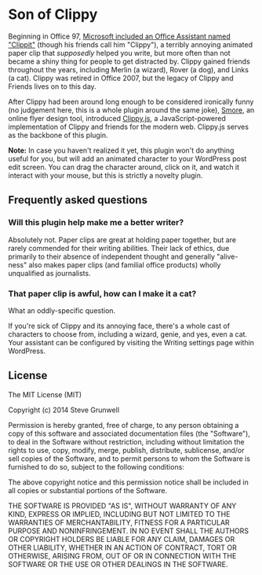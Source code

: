 # Son of Clippy

Beginning in Office 97, [Microsoft included an Office Assistant named "Clippit"](http://en.wikipedia.org/wiki/Office_Assistant) (though his friends call him "Clippy"), a terribly annoying animated paper clip that _supposedly_ helped you write, but more often than not became a shiny thing for people to get distracted by. Clippy gained friends throughout the years, including Merlin (a wizard), Rover (a dog), and Links (a cat). Clippy was retired in Office 2007, but the legacy of Clippy and Friends lives on to this day.

After Clippy had been around long enough to be considered ironically funny (no judgement here, this is a whole plugin around the same joke), [Smore](https://www.smore.com/), an online flyer design tool, introduced [Clippy.js](https://www.smore.com/clippy-js), a JavaScript-powered implementation of Clippy and friends for the modern web. Clippy.js serves as the backbone of this plugin.

**Note:** In case you haven't realized it yet, this plugin won't do anything useful for you, but will add an animated character to your WordPress post edit screen. You can drag the character around, click on it, and watch it interact with your mouse, but this is strictly a novelty plugin.

## Frequently asked questions

### Will this plugin help make me a better writer?

Absolutely not. Paper clips are great at holding paper together, but are rarely commended for their writing abilities. Their lack of ethics, due primarily to their absence of independent thought and generally "alive-ness" also makes paper clips (and familial office products) wholly unqualified as journalists.

### That paper clip is awful, how can I make it a cat?

What an oddly-specific question.

If you're sick of Clippy and its annoying face, there's a whole cast of characters to choose from, including a wizard, genie, and yes, even a cat. Your assistant can be configured by visiting the Writing settings page within WordPress.

## License

The MIT License (MIT)

Copyright (c) 2014 Steve Grunwell

Permission is hereby granted, free of charge, to any person obtaining a copy
of this software and associated documentation files (the "Software"), to deal
in the Software without restriction, including without limitation the rights
to use, copy, modify, merge, publish, distribute, sublicense, and/or sell
copies of the Software, and to permit persons to whom the Software is
furnished to do so, subject to the following conditions:

The above copyright notice and this permission notice shall be included in
all copies or substantial portions of the Software.

THE SOFTWARE IS PROVIDED "AS IS", WITHOUT WARRANTY OF ANY KIND, EXPRESS OR
IMPLIED, INCLUDING BUT NOT LIMITED TO THE WARRANTIES OF MERCHANTABILITY,
FITNESS FOR A PARTICULAR PURPOSE AND NONINFRINGEMENT. IN NO EVENT SHALL THE
AUTHORS OR COPYRIGHT HOLDERS BE LIABLE FOR ANY CLAIM, DAMAGES OR OTHER
LIABILITY, WHETHER IN AN ACTION OF CONTRACT, TORT OR OTHERWISE, ARISING FROM,
OUT OF OR IN CONNECTION WITH THE SOFTWARE OR THE USE OR OTHER DEALINGS IN
THE SOFTWARE.